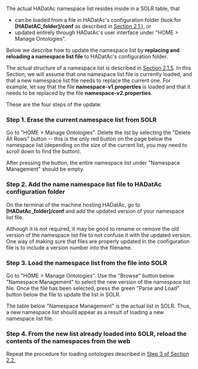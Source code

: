The actual HADatAc namespace list resides inside in a SOLR table, that 

* can be loaded from a file in HADatAc's configuration folder (look for __[HADatAC_folder]/conf__ as described in [Section 2.1.](https://github.com/paulopinheiro1234/hadatac/wiki/2.1.-Software-Configuration)), or 
* updated entirely through HADatAc's user interface under "HOME > Manage Ontologies". 

Below we describe how to update the namespace list by **replacing and reloading a namespace list file** to HADatAc's configuration folder.

The actual structure of a namespace list is described in [Section 2.1.5](https://github.com/paulopinheiro1234/hadatac/wiki/2.1.-Software-Configuration#215-setting-up-namespacesproperties). In this Section, we will assume that one namespace list file is currently loaded, and that a new namespace list file needs to replace the current one. For example, let say that the file __namespace-v1.properties__ is loaded and that it needs to be replaced by the file __namespace-v2.properties__. 

These are the four steps of the update:

### Step 1. Erase the current namespace list from SOLR

Go to "HOME > Manage Ontologies". Delete the list by selecting the "Delete All Rows" button -- this is the only red button on the page below the namespace list (depending on the size of the current list, you may need to scroll down to find the button).  

After pressing the button, the entire namespace list under "Namespace Management" should be empty.

### Step 2. Add the name namespace list file to HADatAc configuration folder 

On the terminal of the machine hosting HADatAc, go to __[HADatAc_folder]/conf__ and add the updated version of your namespace list file. 

Although it is not required, it may be good to rename or remove the old version of the namespace list file to not confuse it with the updated version. One way of making sure that files are properly updated in the configuration file is to include a version number into the filename. 

### Step 3. Load the namespace list from the file into SOLR

Go to "HOME > Manage Ontologies". Use the "Browse" button below "Namespace Management" to select the new version of the namespace list file. Once the file has been selected, press the green "Parse and Load" button below the file to update the list in SOLR. 

The table below "Namespace Management" is the actual list in SOLR. Thus, a new namespace list should appear as a result of loading a new namespace list file.

### Step 4. From the new list already loaded into SOLR, reload the contents of the namespaces from the web

Repeat the procedure for loading ontologies described in [Step 3 of Section 2.2.](https://github.com/paulopinheiro1234/hadatac/wiki/2.2.-Knowledge-Graph-Bootstrap#step-3-upload-supporting-ontologies)
  